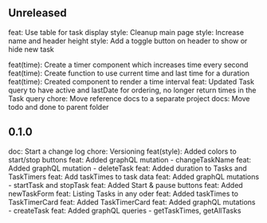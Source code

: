 ## Unreleased

feat: Use table for task display
style: Cleanup main page
style: Increase name and header height
style: Add a toggle button on header to show or hide new task

feat(time): Create a timer component which increases time every second
feat(time): Create function to use current time and last time for a duration
feat(time): Created component to render a time interval
feat: Updated Task query to have active and lastDate for ordering, no longer return times in the Task query
chore: Move reference docs to a separate project
docs: Move todo and done to parent folder

## 0.1.0

doc: Start a change log
chore: Versioning
feat(style): Added colors to start/stop buttons
feat: Added graphQL mutation - changeTaskName
feat: Added graphQL mutation - deleteTask
feat: Added duration to Tasks and TaskTimers
feat: Add taskTimes to task data
feat: Added graphQL mutations - startTask and stopTask
feat: Added Start & pause buttons
feat: Added newTaskForm
feat: Listing Tasks in any oder
feat: Added taskTimes to TaskTimerCard
feat: Added TaskTimerCard
feat: Added graphQL mutations - createTask
feat: Added graphQL queries - getTaskTimes, getAllTasks
